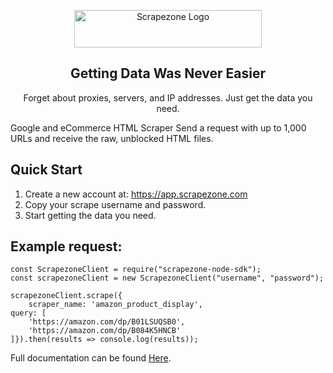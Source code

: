 <p align="center">
    <a href="https://scrapezone.com/"><img src="https://app.scrapezone.com/img/logo.svg" alt="Scrapezone Logo" width="300" height="60"></a>
  </a>
</p>

<h2 align="center">
  Getting Data Was Never Easier
</h2>

<p align="center">
Forget about proxies, servers, and IP addresses. Just get the data you need.
</p>

Google and eCommerce HTML Scraper
Send a request with up to 1,000 URLs and receive the raw, unblocked HTML files.

## Quick Start

1. Create a new account at: https://app.scrapezone.com
2. Copy your scrape username and password.
3. Start getting the data you need.

## Example request:

```
const ScrapezoneClient = require("scrapezone-node-sdk");
const scrapezoneClient = new ScrapezoneClient("username", "password");

scrapezoneClient.scrape({
    scraper_name: 'amazon_product_display',
query: [
    'https://amazon.com/dp/B01LSUQSB0',
    'https://amazon.com/dp/B084K5HNCB'
]}).then(results => console.log(results));

```

Full documentation can be found [Here](https://github.com/Scrapezone/documentation).
